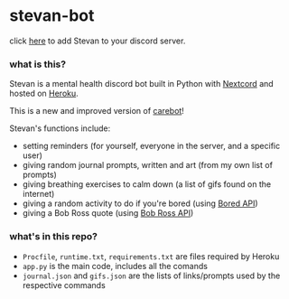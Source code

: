 # stevan-bot
click [here](https://top.gg/bot/980883944729890847) to add Stevan to your discord server.

### what is this?
Stevan is a mental health discord bot built in Python with [Nextcord](https://github.com/nextcord/nextcord) and hosted on [Heroku](https://www.heroku.com).

This is a new and improved version of [carebot](https://github.com/prach19/carebot)! 

Stevan's functions include: 
  * setting reminders (for yourself, everyone in the server, and a specific user)
  * giving random journal prompts, written and art (from my own list of prompts)
  * giving breathing exercises to calm down (a list of gifs found on the internet)
  * giving a random activity to do if you're bored (using [Bored API](http://www.boredapi.com/))
  * giving a Bob Ross quote (using [Bob Ross API](https://api.bobross.dev/))

### what's in this repo?
* `Procfile`, `runtime.txt`, `requirements.txt` are files required by Heroku
* `app.py` is the main code, includes all the comands
* `journal.json` and `gifs.json` are the lists of links/prompts used by the respective commands
